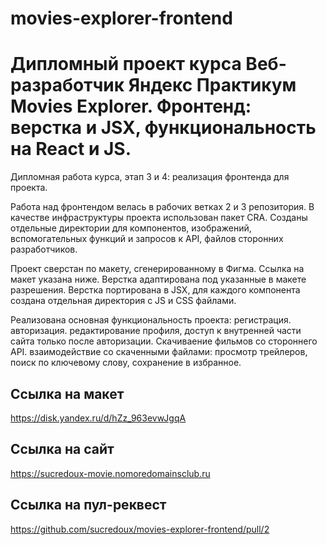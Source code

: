 # movies-explorer-frontend

# Дипломный проект курса Веб-разработчик Яндекс Практикум Movies Explorer. Фронтенд: верстка и JSX, функциональность на React и JS.


Дипломная работа курса, этап 3 и 4: реализация фронтенда для проекта. 

Работа над фронтендом велась в рабочих ветках 2 и 3 репозитория. 
В качестве инфраструктуры проекта использован пакет CRA. Созданы отдельные директории для компонентов, изображений, вспомогательных функций и запросов к API, файлов сторонних разработчиков.  

Проект сверстан по макету, сгенерированному в Фигма. Ссылка на макет указана ниже. Верстка адаптирована под указанные в макете разрешения. 
Верстка портирована в JSX, для каждого компонента создана отдельная директория с JS и CSS файлами. 

Реализована основная функциональность проекта: регистрация. авторизация. редактирование профиля, доступ к внутренней части сайта только после авторизации. Скачиваение фильмов со стороннего API. взаимодействие со скаченными файлами: просмотр трейлеров, поиск по ключевому слову, сохранение в избранное. 


## Ссылка на макет

https://disk.yandex.ru/d/hZz_963evwJgqA 

## Ссылка на сайт

https://sucredoux-movie.nomoredomainsclub.ru

## Ссылка на пул-реквест

https://github.com/sucredoux/movies-explorer-frontend/pull/2
